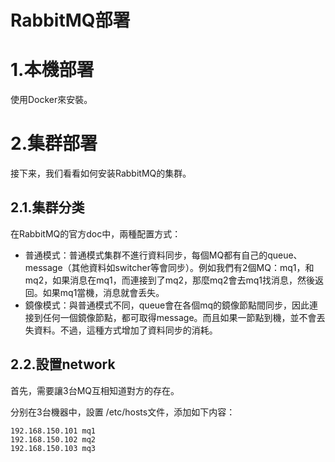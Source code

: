 # RabbitMQ部署

# 1.本機部署

使用Docker來安裝。

# 2.集群部署

接下来，我们看看如何安装RabbitMQ的集群。

## 2.1.集群分类

在RabbitMQ的官方doc中，兩種配置方式：

- 普通模式：普通模式集群不進行資料同步，每個MQ都有自己的queue、message（其他資料如switcher等會同步）。例如我們有2個MQ：mq1，和mq2，如果消息在mq1，而連接到了mq2，那麼mq2會去mq1找消息，然後返回。如果mq1當機，消息就會丢失。
- 鏡像模式：與普通模式不同，queue會在各個mq的鏡像節點間同步，因此連接到任何一個鏡像節點，都可取得message。而且如果一節點到機，並不會丟失資料。不過，這種方式增加了資料同步的消耗。


## 2.2.設置network

首先，需要讓3台MQ互相知道對方的存在。

分别在3台機器中，設置 /etc/hosts文件，添加如下内容：

```
192.168.150.101 mq1
192.168.150.102 mq2
192.168.150.103 mq3
```
